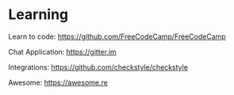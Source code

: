 # Learning

Learn to code: https://github.com/FreeCodeCamp/FreeCodeCamp

Chat Application: https://gitter.im

Integrations: https://github.com/checkstyle/checkstyle

Awesome: https://awesome.re
